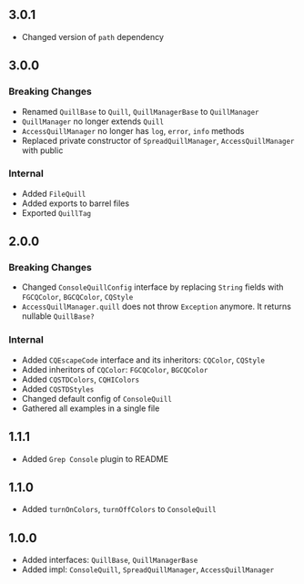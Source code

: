 ## 3.0.1

- Changed version of `path` dependency

## 3.0.0

### Breaking Changes

- Renamed `QuillBase` to `Quill`, `QuillManagerBase` to `QuillManager`
- `QuillManager` no longer extends `Quill`
- `AccessQuillManager` no longer has `log`, `error`, `info` methods
- Replaced private constructor of `SpreadQuillManager`, `AccessQuillManager` with public

### Internal

- Added `FileQuill`
- Added exports to barrel files
- Exported `QuillTag`

## 2.0.0

### Breaking Changes

- Changed `ConsoleQuillConfig` interface by replacing `String` fields with `FGCQColor`, `BGCQColor`,
  `CQStyle`
- `AccessQuillManager.quill` does not throw `Exception` anymore. It returns nullable `QuillBase?`

### Internal

- Added `CQEscapeCode` interface and its inheritors: `CQColor`, `CQStyle`
- Added inheritors of `CQColor`: `FGCQColor`, `BGCQColor`
- Added `CQSTDColors`, `CQHIColors`
- Added `CQSTDStyles`
- Changed default config of `ConsoleQuill`
- Gathered all examples in a single file

## 1.1.1

- Added `Grep Console` plugin to README

## 1.1.0

- Added `turnOnColors`, `turnOffColors` to `ConsoleQuill`

## 1.0.0

- Added interfaces: `QuillBase`, `QuillManagerBase`
- Added impl: `ConsoleQuill`, `SpreadQuillManager`, `AccessQuillManager`
